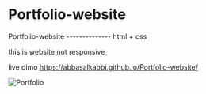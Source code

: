 # Portfolio-website
Portfolio-website -------------- html + css 


this is website not responsive   

live dimo     https://abbasalkabbi.github.io/Portfolio-website/
 



![Portfolio](https://user-images.githubusercontent.com/75854041/113454279-8c599200-9410-11eb-9c68-88081f4228ed.png)

